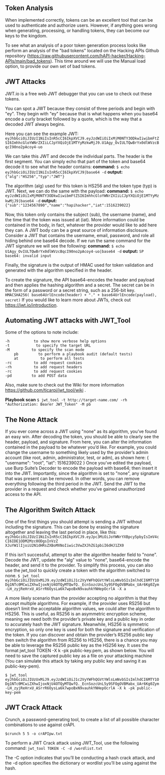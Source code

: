 ## Token Analysis
When implemented correctly, tokens can be an excellent tool that can be used to authenticate and authorize users. However, if anything goes wrong when generating, processing, or handling tokens, they can become our keys to the kingdom.

To see what an analysis of a poor token generation process looks like perform an analysis of the "bad tokens" located on the Hacking APIs Github repository (https://raw.githubusercontent.com/hAPI-hacker/Hacking-APIs/main/bad_tokens). This time around we will use the Manual load option, to provide our own set of bad tokens. 

## JWT Attacks
JWT.io is a free web JWT debugger that you can use to check out these tokens.

You can spot a JWT because they consist of three periods and begin with "ey". They begin with "ey" because that is what happens when you base64 encode a curly bracket followed by a quote, which is the way that a decoded JWT always begins.

Here you can see the example JWT:
`eyJhbGciOiJIUzI1NiIsInR5cCI6IkpXVCJ9.eyJzdWIiOiIxMjM0NTY3ODkwIiwibmFtZSI6ImhhcGloYWNrZXIiLCJpYXQiOjE1MTYyMzkwMjJ9.U1Agy_OvIULTQwBrYx0dlWVzcBqcI90no2pAcoy4-uo`

We can take this JWT and decode the individual parts. The header is the first segment. You can simply echo that part of the token and base64 decode it to see what the header contains:
**command:**
`$ echo eyJhbGciOiJIUzI1NiIsInR5cCI6IkpXVCJ9|base64 -d`
**output:**
`{"alg":"HS256","typ":"JWT"}`

The algorithm (alg) used for this token is HS256 and the token type (typ) is JWT. Next, we can do the same with the payload:
**command:**
`$ echo eyJzdWIiOiIxMjM0NTY3ODkwIiwibmFtZSI6ImhhcGloYWNrZXIiLCJpYXQiOjE1MTYyMzkwMjJ9|base64 -d`
**output:**
`{"sub":"1234567890","name":"hapihacker","iat":1516239022}`

Now, this token only contains the subject (sub), the username (name), and the time that the token was issued at (iat). More information could be contained in the body, in fact, whatever the provider would like to add here they can. A JWT body can be a great source of information disclosure. Consider a JWT that contains the username, email, password, and role all hiding behind one base64 decode. If we run the same command for the JWT signature we will see the following:
**command:**
`$ echo U1Agy_OvIULTQwBrYx0dlWVzcBqcI90no2pAcoy4-uo|base64 -d`
**output:**
`SP base64: invalid input`

Finally, the signature is the output of HMAC used for token validation and generated with the algorithm specified in the header.

To create the signature, the API base64-encodes the header and payload and then applies the hashing algorithm and a secret. The secret can be in the form of a password or a secret string, such as a 256-bit key.
`HMACSHA256( base64UrlEncode(header) + "." + base64UrlEncode(payload), secret)`
If you would like to learn more about JWTs, check out https://jwt.io/introduction. 

## Automating JWT attacks with JWT_Tool
Some of the options to note include:

    -h           to show more verbose help options
    -t            to specify the target URL
    -M          to specify the scan mode
        pb         to perform a playbook audit (default tests)
        at          to perform all tests
    -rc          to add request cookies
    -rh          to add request headers
    -rc          to add request cookies
    -pd         to add POST data
Also, make sure to check out the Wiki for more information https://github.com/ticarpi/jwt_tool/wiki .

**Playbook scan**
`$ jwt_tool -t http://target-name.com/ -rh "Authorization: Bearer JWT_Token" -M pb`

## The None Attack
If you ever come across a JWT using "none" as its algorithm, you’ve found an easy win. After decoding the token, you should be able to clearly see the header, payload, and signature. From here, you can alter the information contained in the payload to be whatever you’d like. For example, you could change the username to something likely used by the provider’s admin account (like root, admin, administrator, test, or adm), as shown here: { "username": "root", "iat": 1516239022 } Once you’ve edited the payload, use Burp Suite’s Decoder to encode the payload with base64; then insert it into the JWT. Importantly, since the algorithm is set to "none", any signature that was present can be removed. In other words, you can remove everything following the third period in the JWT. Send the JWT to the provider in a request and check whether you’ve gained unauthorized access to the API.

## The Algorithm Switch Attack
One of the first things you should attempt is sending a JWT without including the signature. This can be done by erasing the signature altogether and leaving the last period in place, like this:
`eyJhbGciOiJIUzI1NiIsInR5cCI6IkpXVCJ9.eyJpc3MiOiJoYWNrYXBpcy5pbyIsImV4cCI6IDE1ODM2Mzc0ODgsInVzZ XJuYW1lIjoiU2N1dHRsZXBoMXNoIiwic3VwZXJhZG1pbiI6dHJ1ZX0`

If this isn’t successful, attempt to alter the algorithm header field to "none". Decode the JWT, update the "alg" value to "none", base64-encode the header, and send it to the provider. To simplify this process, you can also use the jwt_tool to quickly create a token with the algorithm switched to none.
`$ jwt_tool eyJhbGciOiJIUzUxMiJ9.eyJzdWIiOiJ1c2VyYWFhQGVtYWlsLmNvbSIsImlhdCI6MTY1ODg1NTc0MCwiZXhwIjoxNjU4OTQyMTQwfQ._EcnSozcUnL5y9SFOgOVBMabx_UAr6Kg0Zym-LH_zyjReHrxU_ASrrR6OysLa6k7wpoBxN9vauhkYNHepOcrlA -X a`

A more likely scenario than the provider accepting no algorithm is that they accept multiple algorithms. For example, if the provider uses RS256 but doesn’t limit the acceptable algorithm values, we could alter the algorithm to HS256. This is useful, as RS256 is an asymmetric encryption scheme, meaning we need both the provider’s private key and a public key in order to accurately hash the JWT signature. Meanwhile, HS256 is symmetric encryption, so only one key is used for both the signature and verification of the token. If you can discover and obtain the provider’s RS256 public key then switch the algorithm from RS256 to HS256, there is a chance you may be able to leverage the RS256 public key as the HS256 key.  It uses the format jwt_tool TOKEN -X k -pk public-key.pem, as shown below. You will need to save the captured public key as a file on your attacking machine (You can simulate this attack by taking any public key and saving it as public-key-pem).

`$ jwt_tool eyJhbGciOiJIUzUxMiJ9.eyJzdWIiOiJ1c2VyYWFhQGVtYWlsLmNvbSIsImlhdCI6MTY1ODg1NTc0MCwiZXhwIjoxNjU4OTQyMTQwfQ._EcnSozcUnL5y9SFOgOVBMabx_UAr6Kg0Zym-LH_zyjReHrxU_ASrrR6OysLa6k7wpoBxN9vauhkYNHepOcrlA -X k -pk public-key-pem`

## JWT Crack Attack

Crunch, a password-generating tool, to create a list of all possible character combinations to use against crAPI.

`$crunch 5 5 -o crAPIpw.txt`

To perform a JWT Crack attack using JWT_Tool, use the following command: 
`jwt_tool TOKEN -C -d /wordlist.txt`

The -C option indicates that you’ll be conducting a hash crack attack, and the -d option specifies the dictionary or wordlist you’ll be using against the hash.



